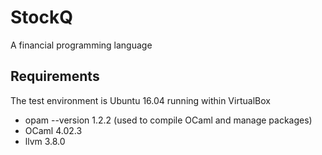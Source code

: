 # StockQ
A financial programming language

## Requirements
The test environment is Ubuntu 16.04 running within VirtualBox
- opam --version 1.2.2 (used to compile OCaml and manage packages)
- OCaml 4.02.3
- llvm 3.8.0
